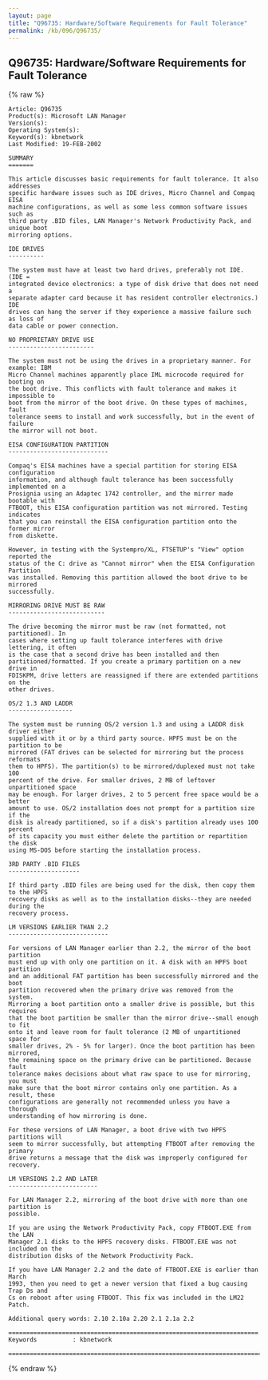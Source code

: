 ```yaml
---
layout: page
title: "Q96735: Hardware/Software Requirements for Fault Tolerance"
permalink: /kb/096/Q96735/
---
```


## Q96735: Hardware/Software Requirements for Fault Tolerance

{% raw %}

	Article: Q96735
	Product(s): Microsoft LAN Manager
	Version(s): 
	Operating System(s): 
	Keyword(s): kbnetwork
	Last Modified: 19-FEB-2002
	
	SUMMARY
	=======
	
	This article discusses basic requirements for fault tolerance. It also addresses
	specific hardware issues such as IDE drives, Micro Channel and Compaq EISA
	machine configurations, as well as some less common software issues such as
	third party .BID files, LAN Manager's Network Productivity Pack, and unique boot
	mirroring options.
	
	IDE DRIVES
	----------
	
	The system must have at least two hard drives, preferably not IDE. (IDE =
	integrated device electronics: a type of disk drive that does not need a
	separate adapter card because it has resident controller electronics.) IDE
	drives can hang the server if they experience a massive failure such as loss of
	data cable or power connection.
	
	NO PROPRIETARY DRIVE USE
	------------------------
	
	The system must not be using the drives in a proprietary manner. For example: IBM
	Micro Channel machines apparently place IML microcode required for booting on
	the boot drive. This conflicts with fault tolerance and makes it impossible to
	boot from the mirror of the boot drive. On these types of machines, fault
	tolerance seems to install and work successfully, but in the event of failure
	the mirror will not boot.
	
	EISA CONFIGURATION PARTITION
	----------------------------
	
	Compaq's EISA machines have a special partition for storing EISA configuration
	information, and although fault tolerance has been successfully implemented on a
	Prosignia using an Adaptec 1742 controller, and the mirror made bootable with
	FTBOOT, this EISA configuration partition was not mirrored. Testing indicates
	that you can reinstall the EISA configuration partition onto the former mirror
	from diskette.
	
	However, in testing with the Systempro/XL, FTSETUP's "View" option reported the
	status of the C: drive as "Cannot mirror" when the EISA Configuration Partition
	was installed. Removing this partition allowed the boot drive to be mirrored
	successfully.
	
	MIRRORING DRIVE MUST BE RAW
	---------------------------
	
	The drive becoming the mirror must be raw (not formatted, not partitioned). In
	cases where setting up fault tolerance interferes with drive lettering, it often
	is the case that a second drive has been installed and then
	partitioned/formatted. If you create a primary partition on a new drive in
	FDISKPM, drive letters are reassigned if there are extended partitions on the
	other drives.
	
	OS/2 1.3 AND LADDR
	------------------
	
	The system must be running OS/2 version 1.3 and using a LADDR disk driver either
	supplied with it or by a third party source. HPFS must be on the partition to be
	mirrored (FAT drives can be selected for mirroring but the process reformats
	them to HPFS). The partition(s) to be mirrored/duplexed must not take 100
	percent of the drive. For smaller drives, 2 MB of leftover unpartitioned space
	may be enough. For larger drives, 2 to 5 percent free space would be a better
	amount to use. OS/2 installation does not prompt for a partition size if the
	disk is already partitioned, so if a disk's partition already uses 100 percent
	of its capacity you must either delete the partition or repartition the disk
	using MS-DOS before starting the installation process.
	
	3RD PARTY .BID FILES
	--------------------
	
	If third party .BID files are being used for the disk, then copy them to the HPFS
	recovery disks as well as to the installation disks--they are needed during the
	recovery process.
	
	LM VERSIONS EARLIER THAN 2.2
	----------------------------
	
	For versions of LAN Manager earlier than 2.2, the mirror of the boot partition
	must end up with only one partition on it. A disk with an HPFS boot partition
	and an additional FAT partition has been successfully mirrored and the boot
	partition recovered when the primary drive was removed from the system.
	Mirroring a boot partition onto a smaller drive is possible, but this requires
	that the boot partition be smaller than the mirror drive--small enough to fit
	onto it and leave room for fault tolerance (2 MB of unpartitioned space for
	smaller drives, 2% - 5% for larger). Once the boot partition has been mirrored,
	the remaining space on the primary drive can be partitioned. Because fault
	tolerance makes decisions about what raw space to use for mirroring, you must
	make sure that the boot mirror contains only one partition. As a result, these
	configurations are generally not recommended unless you have a thorough
	understanding of how mirroring is done.
	
	For these versions of LAN Manager, a boot drive with two HPFS partitions will
	seem to mirror successfully, but attempting FTBOOT after removing the primary
	drive returns a message that the disk was improperly configured for recovery.
	
	LM VERSIONS 2.2 AND LATER
	-------------------------
	
	For LAN Manager 2.2, mirroring of the boot drive with more than one partition is
	possible.
	
	If you are using the Network Productivity Pack, copy FTBOOT.EXE from the LAN
	Manager 2.1 disks to the HPFS recovery disks. FTBOOT.EXE was not included on the
	distribution disks of the Network Productivity Pack.
	
	If you have LAN Manager 2.2 and the date of FTBOOT.EXE is earlier than March
	1993, then you need to get a newer version that fixed a bug causing Trap Ds and
	Cs on reboot after using FTBOOT. This fix was included in the LM22 Patch.
	
	Additional query words: 2.10 2.10a 2.20 2.1 2.1a 2.2
	
	======================================================================
	Keywords          : kbnetwork 
	
	=============================================================================
	

{% endraw %}
